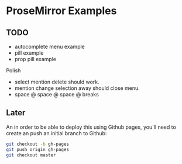 # ProseMirror Examples

## TODO

- autocomplete menu example
- pill example
- prop pill example

Polish
- select mention delete should work.
- mention change selection away should close menu.
- space @ space @ space @ breaks


## Later
An in order to be able to deploy this using Github pages, you'll need to create an push an initial branch to Github:

```sh
git checkout -b gh-pages
git push origin gh-pages
git checkout master
```
